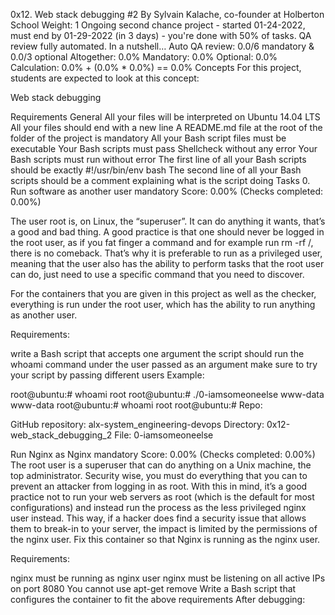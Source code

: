 
0x12. Web stack debugging #2 By Sylvain Kalache, co-founder at Holberton School Weight: 1 Ongoing second chance project - started 01-24-2022, must end by 01-29-2022 (in 3 days) - you're done with 50% of tasks. QA review fully automated. In a nutshell… Auto QA review: 0.0/6 mandatory & 0.0/3 optional Altogether: 0.0% Mandatory: 0.0% Optional: 0.0% Calculation: 0.0% + (0.0% * 0.0%) == 0.0% Concepts For this project, students are expected to look at this concept:

Web stack debugging

Requirements General All your files will be interpreted on Ubuntu 14.04 LTS All your files should end with a new line A README.md file at the root of the folder of the project is mandatory All your Bash script files must be executable Your Bash scripts must pass Shellcheck without any error Your Bash scripts must run without error The first line of all your Bash scripts should be exactly #!/usr/bin/env bash The second line of all your Bash scripts should be a comment explaining what is the script doing Tasks 0. Run software as another user mandatory Score: 0.00% (Checks completed: 0.00%)

The user root is, on Linux, the “superuser”. It can do anything it wants, that’s a good and bad thing. A good practice is that one should never be logged in the root user, as if you fat finger a command and for example run rm -rf /, there is no comeback. That’s why it is preferable to run as a privileged user, meaning that the user also has the ability to perform tasks that the root user can do, just need to use a specific command that you need to discover.

For the containers that you are given in this project as well as the checker, everything is run under the root user, which has the ability to run anything as another user.

Requirements:

write a Bash script that accepts one argument the script should run the whoami command under the user passed as an argument make sure to try your script by passing different users Example:

root@ubuntu:# whoami root root@ubuntu:# ./0-iamsomeoneelse www-data www-data root@ubuntu:# whoami root root@ubuntu:# Repo:

GitHub repository: alx-system_engineering-devops Directory: 0x12-web_stack_debugging_2 File: 0-iamsomeoneelse

Run Nginx as Nginx mandatory Score: 0.00% (Checks completed: 0.00%) The root user is a superuser that can do anything on a Unix machine, the top administrator. Security wise, you must do everything that you can to prevent an attacker from logging in as root. With this in mind, it’s a good practice not to run your web servers as root (which is the default for most configurations) and instead run the process as the less privileged nginx user instead. This way, if a hacker does find a security issue that allows them to break-in to your server, the impact is limited by the permissions of the nginx user.
Fix this container so that Nginx is running as the nginx user.

Requirements:

nginx must be running as nginx user nginx must be listening on all active IPs on port 8080 You cannot use apt-get remove Write a Bash script that configures the container to fit the above requirements After debugging: